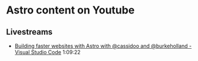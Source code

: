 # Astro content on Youtube

## Livestreams

- [Building faster websites with Astro with @cassidoo and @burkeholland - Visual Studio Code](https://www.youtube.com/watch?v=0eka27P4Pr4) 1:09:22